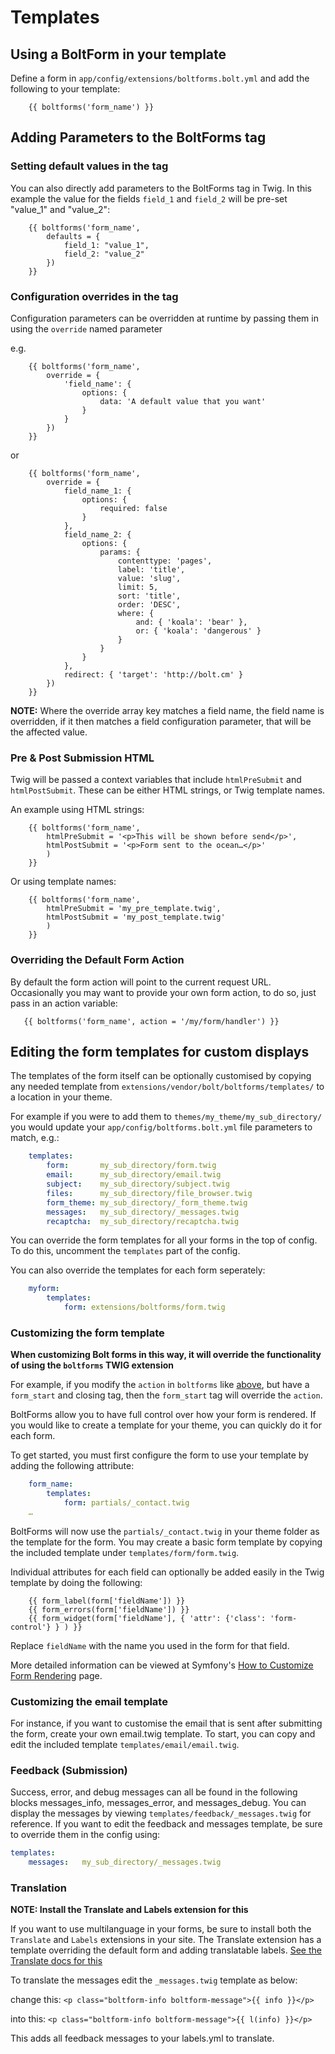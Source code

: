 Templates
=========

Using a BoltForm in your template
---------------------------------
Define a form in `app/config/extensions/boltforms.bolt.yml` and add the
following to your template:

```twig
    {{ boltforms('form_name') }}
```

Adding Parameters to the BoltForms tag
--------------------------------------

### Setting default values in the tag

You can also directly add parameters to the BoltForms tag in Twig. In this example
the value for the fields `field_1` and `field_2` will be pre-set "value_1" and "value_2":

```twig
    {{ boltforms('form_name',
        defaults = {
            field_1: "value_1",
            field_2: "value_2"
        })
    }}
```

### Configuration overrides in the tag

Configuration parameters can be overridden at runtime by passing them in using
the `override` named parameter

e.g.

```twig
    {{ boltforms('form_name',
        override = {
            'field_name': {
                options: {
                    data: 'A default value that you want'
                }
            }
        })
    }}
```

or

```twig
    {{ boltforms('form_name',
        override = {
            field_name_1: {
                options: {
                    required: false
                }
            },
            field_name_2: {
                options: {
                    params: {
                        contenttype: 'pages',
                        label: 'title',
                        value: 'slug',
                        limit: 5,
                        sort: 'title',
                        order: 'DESC',
                        where: {
                            and: { 'koala': 'bear' },
                            or: { 'koala': 'dangerous' }
                        }
                    }
                }
            },
            redirect: { 'target': 'http://bolt.cm' }
        })
    }}
```

**NOTE:** Where the override array key matches a field name, the field name is
overridden, if it then matches a field configuration parameter, that will be
the affected value.


### Pre & Post Submission HTML

Twig will be passed a context variables that include `htmlPreSubmit` and
`htmlPostSubmit`. These can be either HTML strings, or Twig template names.

An example using HTML strings:

```twig
    {{ boltforms('form_name',
        htmlPreSubmit = '<p>This will be shown before send</p>', 
        htmlPostSubmit = '<p>Form sent to the ocean…</p>'
        )
    }}
```

Or using template names:

```twig
    {{ boltforms('form_name',
        htmlPreSubmit = 'my_pre_template.twig',
        htmlPostSubmit = 'my_post_template.twig'
        )
    }}
```

### Overriding the Default Form Action

By default the form action will point to the current request URL. Occasionally
you may want to provide your own form action, to do so, just pass in an action
variable:

```twig
   {{ boltforms('form_name', action = '/my/form/handler') }}
```


Editing the form templates for custom displays
----------------------------------------------

The templates of the form itself can be optionally customised by copying any needed template 
from `extensions/vendor/bolt/boltforms/templates/` to a location in your theme.

For example if you were to add them to `themes/my_theme/my_sub_directory/` you
would update your `app/config/boltforms.bolt.yml` file parameters to match,
e.g.:

```yaml
    templates:
        form:       my_sub_directory/form.twig
        email:      my_sub_directory/email.twig
        subject:    my_sub_directory/subject.twig
        files:      my_sub_directory/file_browser.twig
        form_theme: my_sub_directory/_form_theme.twig
        messages:   my_sub_directory/_messages.twig
        recaptcha:  my_sub_directory/recaptcha.twig
```

You can override the form templates for all your forms in the top of config. To do this, 
uncomment the `templates` part of the config.

You can also override the templates for each form seperately:

```yaml
    myform:
        templates:
            form: extensions/boltforms/form.twig
```


### Customizing the form template

**When customizing Bolt forms in this way, it will override the functionality of
using the `boltforms` TWIG extension**

For example, if you modify the `action` in `boltforms` like [above](#overriding-the-default-form-action), but have a
`form_start` and closing tag, then the `form_start` tag will override the
`action`.

BoltForms allow you to have full control over how your form is rendered. If you
would like to create a template for your theme, you can quickly do it for each
form.

To get started, you must first configure the form to use your template by adding 
the following attribute:

```yaml
    form_name:
        templates:
            form: partials/_contact.twig
    …
```

BoltForms will now use the `partials/_contact.twig` in your theme folder as the
template for the form. You may create a basic form template by copying the
included template under `templates/form/form.twig`.

Individual attributes for each field can optionally be added easily in the Twig
template by doing the following:

```twig
    {{ form_label(form['fieldName']) }}
    {{ form_errors(form['fieldName']) }}
    {{ form_widget(form['fieldName'], { 'attr': {'class': 'form-control'} } ) }}
```

Replace `fieldName` with the name you used in the form for that field.

More detailed information can be viewed at Symfony's
[How to Customize Form Rendering][customize] page.

### Customizing the email template

For instance, if you want to customise the email that is sent after submitting the form, 
create your own email.twig template. To start, you can copy and edit the included template
 `templates/email/email.twig`.


### Feedback (Submission)

Success, error, and debug messages can all be found in the following blocks
messages_info, messages_error, and messages_debug. You can display the messages
by viewing `templates/feedback/_messages.twig` for reference. If you want to edit 
the feedback and messages template, be sure to override them in the config using:

```yaml
templates:
    messages:   my_sub_directory/_messages.twig
```



### Translation

**NOTE: Install the Translate and Labels extension for this**

If you want to use multilanguage in your forms, be sure to install both the 
`Translate` and `Labels` extensions in your site. The Translate extension has a template 
overriding the default form and adding translatable labels. [See the Translate docs for this][translate] 

To translate the messages edit the `_messages.twig` template as below:

change this: `<p class="boltform-info boltform-message">{{ info }}</p>`

into this: `<p class="boltform-info boltform-message">{{ l(info) }}</p>`

This adds all feedback messages to your labels.yml to translate.


[customize]: http://symfony.com/doc/current/cookbook/form/form_customization.html
[translate]: https://bolttranslate.github.io/Translate/configuration.html
